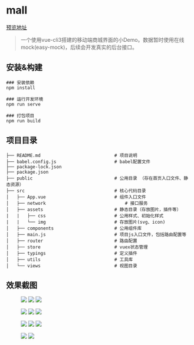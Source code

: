 # mall
[预览地址](https://xinyiweizhen.github.io/)

>一个使用vue-cli3搭建的移动端商城界面的小Demo。数据暂时使用在线mock(easy-mock)，后续会开发真实的后台接口。
## 安装&构建
```
### 安装依赖
npm install

### 运行开发环境
npm run serve

### 打包项目
npm run build

```

## 项目目录
```
├── README.md                            # 项目说明
├── babel.config.js                      # babel配置文件
├── package-lock.json                    
├── package.json  
├── public                               # 公用目录 （存在首页入口文件、静态资源）
├── src                                  # 核心代码目录
│   ├── App.vue                          # 组件入口文件
│   ├── network                              # 接口服务
│   ├── assets                           # 静态目录（存放图片，插件等）
|   |   ├── css                          # 公用样式、初始化样式
|   |   └── img                          # 存放图片(svg、icon)
│   ├── components                       # 公用组件库
│   ├── main.js                          # 项目js入口文件，包括路由配置等
│   ├── router                           # 路由配置
│   ├── store                            # vuex状态管理                           
│   ├── typings                          # 定义插件
│   ├── utils                            # 工具库
│   └── views                            # 视图目录

```
## 效果截图
<figure class="third">
    <img src="http://static.cn-yoy.com/github/1.png">
    <img src="http://static.cn-yoy.com/github/2.png">
    <img src="http://static.cn-yoy.com/github/3.png">
</figure>
<figure class="third">
    <img src="http://static.cn-yoy.com/github/4.png">
    <img src="http://static.cn-yoy.com/github/5.png">
    <img src="http://static.cn-yoy.com/github/6.png">
</figure>
<figure class="third">
    <img src="http://static.cn-yoy.com/github/7.png">
    <img src="http://static.cn-yoy.com/github/8.png">
    <img src="http://static.cn-yoy.com/github/9.png">
</figure>
<figure class="half">
    <img src="http://static.cn-yoy.com/github/10.png">
    <img src="http://static.cn-yoy.com/github/11.png">
</figure>
